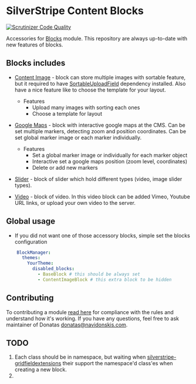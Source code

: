 # SilverStripe Content Blocks

[![Scrutinizer Code Quality](https://scrutinizer-ci.com/g/Pixelneat/silverstripe-content-blocks/badges/quality-score.png?b=master)](https://scrutinizer-ci.com/g/Pixelneat/silverstripe-content-blocks/?branch=master)

Accessories for [Blocks](https://github.com/sheadawson/silverstripe-blocks) module. This repository are always up-to-date with new features of blocks. 

## Blocks includes

* [Content Image](docs/CONTENT_IMAGE_BLOCK.md) - block can store multiple images with sortable feature, but it required to have [SortableUploadField](https://github.com/bummzack/sortablefile) dependency installed. Also have a nice feature like to choose the template for your layout.
    * Features
        * Upload many images with sorting each ones
        * Choose a template for layout
        
* [Google Maps](docs/GOOGLE_MAPS_BLOCK.md) - block with interactive google maps at the CMS. Can be set multiple markers, detecting zoom and position coordinates. Can be set global marker image or each marker individually.
    * Features
        * Set a global marker image or individually for each marker object
        * Interactive set a google maps position (zoom level, coordinates)
        * Delete or add new markers
        
* [Slider](docs/SLIDER.md) - block of slider which hold different types (video, image slider types).

* [Video](docs/VIDEO.md) - block of video. In this video block can be added Vimeo, Youtube URL links, or upload your own video to the server.
        
## Global usage

* If you did not want one of those accessory blocks, simple set the blocks configuration

```yaml
    BlockManager:
      themes:
        YourTheme:
          disabled_blocks:
            - BaseBlock # this should be always set
            - ContentImageBlock # this extra block to be hidden
```

## Contributing

To contributing a module [read here](docs/CONTRIBUTING.md) for compliance with the rules and understand how it's working. If you have any questions, feel free to ask maintainer of Donatas <donatas@navidonskis.com>.

## TODO

 1. Each class should be in namespace, but waiting when [silverstripe-gridfieldextensions](https://github.com/silverstripe-australia/silverstripe-gridfieldextensions) their support the namespace'd class'es when creating a new block.
 2. 